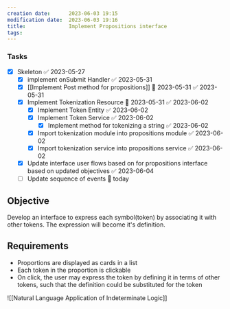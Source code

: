 ```yaml
---
creation date:		2023-06-03 19:15
modification date:	2023-06-03 19:16
title: 				Implement Propositions interface
tags:
---
```

### Tasks
- [x] Skeleton ✅ 2023-05-27
	- [x] implement onSubmit Handler ✅ 2023-05-31
	- [x] [[Implement Post method for propositions]] 📅 2023-05-31 ✅ 2023-05-31
	- [x] Implement Tokenization Resource 📅 2023-05-31 ✅ 2023-06-02
		- [x] Implement Token Entity ✅ 2023-06-02
		- [x] Implement Token Service ✅ 2023-06-02
			- [x] Implement method for tokenizing a string ✅ 2023-06-02
		- [x] Import tokenization module into propositions module ✅ 2023-06-02
		- [x] Import tokenization service into propositions service ✅ 2023-06-02
	- [x] Update interface user flows based on for propositions interface based on updated objectives ✅ 2023-06-04
	- [ ] Update sequence of events 📅  today
	
## Objective
Develop an interface to express each symbol(token) by associating it with other tokens. The expression will become it's definition. 

## Requirements
* Proportions are displayed as cards in a list
* Each token in the proportion is clickable
* On click, the user may express the token by defining it in terms of other tokens, such that the definition could be substituted for the token 

![[Natural Language Application of Indeterminate Logic]]